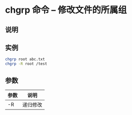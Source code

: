 # chgrp 命令 – 修改文件的所属组

## 说明

## 实例

```bash
chgrp root abc.txt
chgrp -R root /test
```

## 参数

| 参数 | 说明     |
|------|----------|
| -R   | 递归修改 |

